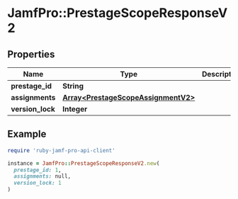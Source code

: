 # JamfPro::PrestageScopeResponseV2

## Properties

| Name | Type | Description | Notes |
| ---- | ---- | ----------- | ----- |
| **prestage_id** | **String** |  | [optional] |
| **assignments** | [**Array&lt;PrestageScopeAssignmentV2&gt;**](PrestageScopeAssignmentV2.md) |  | [optional] |
| **version_lock** | **Integer** |  | [optional] |

## Example

```ruby
require 'ruby-jamf-pro-api-client'

instance = JamfPro::PrestageScopeResponseV2.new(
  prestage_id: 1,
  assignments: null,
  version_lock: 1
)
```

